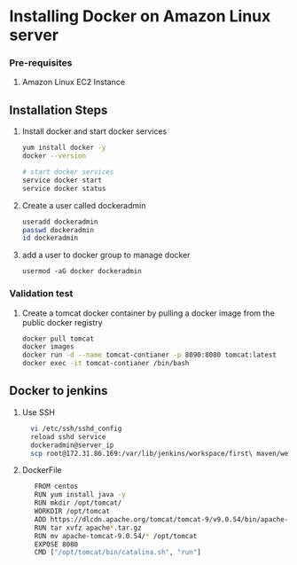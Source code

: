 # Installing Docker on Amazon Linux server

### Pre-requisites
1. Amazon Linux EC2 Instance

## Installation Steps

1. Install docker and start docker services
   ```sh 
   yum install docker -y
   docker --version 
   
   # start docker services
   service docker start
   service docker status
   ```
1. Create a user called dockeradmin
   ```sh
   useradd dockeradmin
   passwd dockeradmin
   id dockeradmin
   ```
1. add a user to docker group to manage docker 
   ```
   usermod -aG docker dockeradmin
   ```
### Validation test
1. Create a tomcat docker container by pulling a docker image from the public docker registry
   ```sh
   docker pull tomcat
   docker images
   docker run -d --name tomcat-contianer -p 8090:8080 tomcat:latest
   docker exec -it tomcat-contianer /bin/bash
   ```

## Docker to jenkins 

1. Use SSH
   ```sh
     vi /etc/ssh/sshd_config
     reload sshd service
     dockeradmin@server_ip
     scp root@172.31.86.169:/var/lib/jenkins/workspace/first\ maven/webapp/target/webapp.war /home/dockeradmin
   ```

1. DockerFile
   ```sh
      FROM centos
      RUN yum install java -y
      RUN mkdir /opt/tomcat/
      WORKDIR /opt/tomcat
      ADD https://dlcdn.apache.org/tomcat/tomcat-9/v9.0.54/bin/apache-tomcat-9.0.54.tar.gz /opt/tomcat
      RUN tar xvfz apache*.tar.gz
      RUN mv apache-tomcat-9.0.54/* /opt/tomcat 
      EXPOSE 8080
      CMD ["/opt/tomcat/bin/catalina.sh", "run"]
   ```